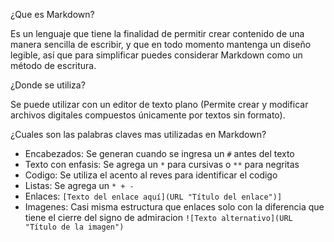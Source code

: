 ¿Que es Markdown?
>
Es un lenguaje que tiene la finalidad de permitir crear contenido de una manera sencilla de escribir, y que en todo momento mantenga un diseño legible, así que para simplificar puedes considerar Markdown como un método de escritura.
>
¿Donde se utiliza?
>
Se puede utilizar con un editor de texto plano (Permite crear y modificar archivos digitales compuestos únicamente por textos sin formato).
>
¿Cuales son las palabras claves mas utilizadas en Markdown?
>
+ Encabezados: Se generan cuando se ingresa un `#` antes del texto
+ Texto con enfasis: Se agrega un `*` para cursivas o `**` para negritas
+ Codigo: Se utiliza el acento al reves para identificar el codigo
+ Listas: Se agrega un `* + -` 
+ Enlaces: `[Texto del enlace aquí](URL "Título del enlace")]`
+ Imagenes: Casi misma estructura que enlaces solo con la diferencia que tiene el cierre del signo de admiracion `![Texto alternativo](URL "Título de la imagen")`
